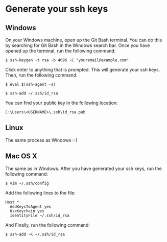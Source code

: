 # Generate your ssh keys

## Windows 
On your Windows machine, open up the Git Bash terminal. You can do this by searching for Git Bash in the Windows search bar. Once you have opened up the terminal, run the following command:

```$ ssh-keygen -t rsa -b 4096 -C "youremail@example.com"```

Click enter to anything that is prompted. This will generate your ssh keys. Then, run the following command:

```$ eval $(ssh-agent -s)```

```$ ssh-add ~/.ssh/id_rsa```

You can find your public key in the following location:

```C:\Users\<USERNAME>\.ssh\id_rsa.pub```

## Linux
The same process as Windows :-)

## Mac OS X

The same as in Windows. After you have generated your ssh keys, run the following command:

```$ vim ~/.ssh/config```

Add the following lines to the file:

```
Host *
  AddKeysToAgent yes
  UseKeychain yes
  IdentityFile ~/.ssh/id_rsa
```

And Finally, run the following command:

```$ ssh-add -K ~/.ssh/id_rsa```